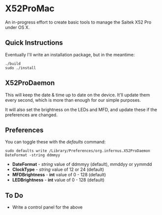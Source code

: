 X52ProMac
=========

An in-progress effort to create basic tools to manage the Saitek X52 Pro under OS X.

Quick Instructions
------------------

Eventually I'll write an installation package, but in the meantime:

```
./build
sudo ./install
```

X52ProDaemon
------------

This will keep the date & time up to date on the device. It'll update them every second, which is more than enough for our simple purposes.

It will also set the brightness on the LEDs and MFD, and update these if the preferences are changed.

Preferences
-----------

You can toggle these with the *defaults* command:
```
sudo defaults write /Library/Preferences/org.infernus.X52ProDaemon DateFormat -string ddmmyy
```

* **DateFormat** - *string* value of ddmmyy (default), mmddyy or yymmdd
* **ClockType** - *string* value of 12 or 24 (default)
* **MFDBrightness** - **int** value of 0 - 128 (default)
* **LEDBrightness** - **int** value of 0 - 128 (default)

To Do
-----

* Write a control panel for the above


